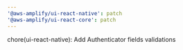 ```yaml
---
'@aws-amplify/ui-react-native': patch
'@aws-amplify/ui-react-core': patch
---
```


chore(ui-react-native): Add Authenticator fields validations
